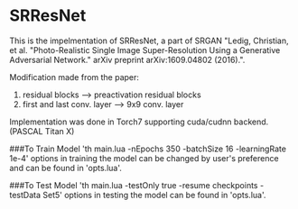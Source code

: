 # SRResNet

This is the impelmentation of SRResNet, a part of SRGAN "Ledig, Christian, et al. "Photo-Realistic Single Image Super-Resolution Using a Generative Adversarial Network." arXiv preprint arXiv:1609.04802 (2016).".


Modification made from the paper:
1) residual blocks 	      -->  preactivation residual blocks
2) first and last conv. layer -->  9x9 conv. layer


Implementation was done in Torch7 supporting cuda/cudnn backend. (PASCAL Titan X)


###To Train Model
'th main.lua -nEpochs 350 -batchSize 16 -learningRate 1e-4'
options in training the model can be changed by user's preference and can be found in 'opts.lua'.


###To Test Model
'th main.lua -testOnly true -resume checkpoints -testData Set5'
options in testing the model can be found in 'opts.lua'.


